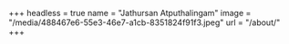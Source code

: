 +++
headless = true
name = "Jathursan Atputhalingam"
image = "/media/488467e6-55e3-46e7-a1cb-8351824f91f3.jpeg"
url = "/about/"
+++
